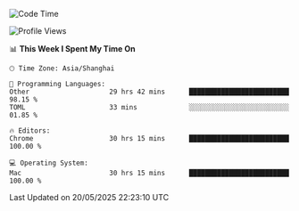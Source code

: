 <!--START_SECTION:waka-->
![Code Time](http://img.shields.io/badge/Code%20Time-3%2C966%20hrs%2021%20mins-blue)

![Profile Views](http://img.shields.io/badge/Profile%20Views-0-blue)

📊 **This Week I Spent My Time On** 

```text
🕑︎ Time Zone: Asia/Shanghai

💬 Programming Languages: 
Other                    29 hrs 42 mins      █████████████████████████   98.15 % 
TOML                     33 mins             ░░░░░░░░░░░░░░░░░░░░░░░░░   01.85 % 

🔥 Editors: 
Chrome                   30 hrs 15 mins      █████████████████████████   100.00 % 

💻 Operating System: 
Mac                      30 hrs 15 mins      █████████████████████████   100.00 % 
```


 Last Updated on 20/05/2025 22:23:10 UTC
<!--END_SECTION:waka-->
